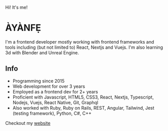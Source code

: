 Hi! It's me!
# ÀYÀNFẸ

I'm a frontend developer mostly working with frontend frameworks and tools including (but not limited to) React, Nextjs and Vuejs. I'm also learning 3d with Blender and Unreal Engine.

## Info
- Programming since 2015
- Web development for over 3 years
- Employed as a frontend dev for 2+ years
- Proficient with Javascript, HTML5, CSS3, React, Nextjs, Typescript, Nodejs, Vuejs, React Native, Git, Graphql
- Also worked with Ruby, Ruby on Rails, REST, Angular, Tailwind, Jest (testing framework), Python, C#, C++

Checkout my [website](coming-soon)